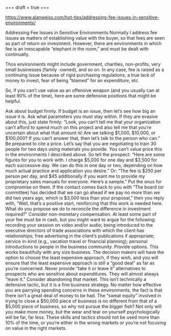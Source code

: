+++
draft = true
+++

https://www.alanweiss.com/hot-tips/addressing-fee-issues-in-sensitive-environments/

Addressing Fee Issues in Sensitive Environments
Normally I address fee issues as matters of establishing value with the buyer, so that fees are seen as part of return on investment. However, there are environments in which fee is an inescapable “elephant in the room,” and must be dealt with continually.

Thos environments might include government, charities, non-profits, very small businesses (family -owned), and so on. In any case, fee is raised as a continuing issue because of rigid purchasing regulations, a true lack of money to invest, fear of being “blamed” for an expenditure, etc.

So, if you can’t use value as an offensive weapon (and you usually can at least 90% of the time), here are some defensive positions that might be helpful.

Ask about budget firmly.
If budget is an issue, then let’s see how big an issue it is. Ask what parameters you must stay within. If they are evasive about this, just state firmly: “Look, you can’t tell me that your organization can’t afford to spend much on this project and also tell me that you’re uncertain about what that amount is! Are we talking $1,000, $10,000, or $100,000? If you can’t answer that, then let’s talk to the person who can.”
Be prepared to cite a price.
Let’s say that you are negotiating to train 30 people for two days using materials you provide. You can’t value price this in the environments I described above. So tell the prospect: “Here are some figures for you to work with. I charge $5,000 for one day and $3,500 for each successive day. We can do this in one day or two, depending on how much actual practice and application you desire.” Or: “The fee is $250 per person per day, and $45 additionally if you want me to provide my proprietary sales manuals for everyone. Here’s a sample.”
Put the onus for compromise on them.
If the contact comes back to you with “The board (or committee) has decided that we can go ahead if we pay no more than we did two years ago, which is $3,000 less than your proposal,” then you reply with, “Well, that’s a positive start, reinforcing that this work is needed here. What do you propose we do to reconcile the difference in investment required?”
Consider non-monetary compensation.
At least some part of your fee must be in cash, but you might want to argue for the following: recording your session on video and/or audio; being introduced to the executive directors of trade associations with which the client has relationships; free advertising in the client’s publications if appropriate; service in-kind (e.g., vacation travel or financial planning); personal introductions to people in the business community.
Provide options.
This works beautifully with any size business. The decision makers will have the option to choose the least expensive approach, if they wish, and you will ensure that the least expensive approach is still a “good deal” as far as you’re concerned. Never provide “take it or leave it” alternatives to prospects who are sensitive about expenditures. They will almost always “leave it.”
Consider abandoning that market.
This isn’t technically a defensive tactic, but it is a fine business strategy. No matter how effective you are parrying spending concerns in these environments, the fact is that there isn’t a great deal of money to be had. The “sweat equity” involved in trying to close a $50,000 piece of business is no different from that of a $5,000 piece of business, so why not pursue the bigger fish? Not only will you make more money, but the wear and tear on yourself psychologically will be far, far less.
These skills and tactics should not be used more than 10% of the time, or you’re either in the wrong markets or you’re not focusing on value in the right markets.
